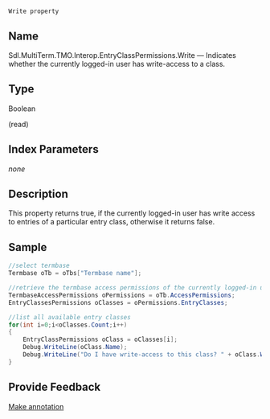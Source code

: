 

# 
    Write property



## Name

Sdl.MultiTerm.TMO.Interop.EntryClassPermissions.Write —          Indicates whether the currently logged-in user has write-access to a class.



## Type

Boolean

(read)



## Index Parameters
*none*


## Description



This property returns true, if the currently logged-in user has write access to entries of a particular entry class, otherwise it returns false.



## Sample


```cs
//select termbase
Termbase oTb = oTbs["Termbase name"];

//retrieve the termbase access permissions of the currently logged-in user
TermbaseAccessPermissions oPermissions = oTb.AccessPermissions;
EntryClassesPermissions oClasses = oPermissions.EntryClasses;

//list all available entry classes
for(int i=0;i<oClasses.Count;i++)
{
   	EntryClassPermissions oClass = oClasses[i];
   	Debug.WriteLine(oClass.Name);
   	Debug.WriteLine("Do I have write-access to this class? " + oClass.Write);
}
```



## Provide Feedback

[Make annotation](mailto:sdk-feedback@sdl.com&amp;subject=Reference%20for%20Sdl.MultiTerm.TMO.Interop.EntryClassPermissions.Write)

